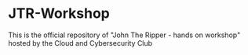 # JTR-Workshop
This is the official repository of "John The Ripper - hands on workshop"  hosted by the Cloud and Cybersecurity Club
